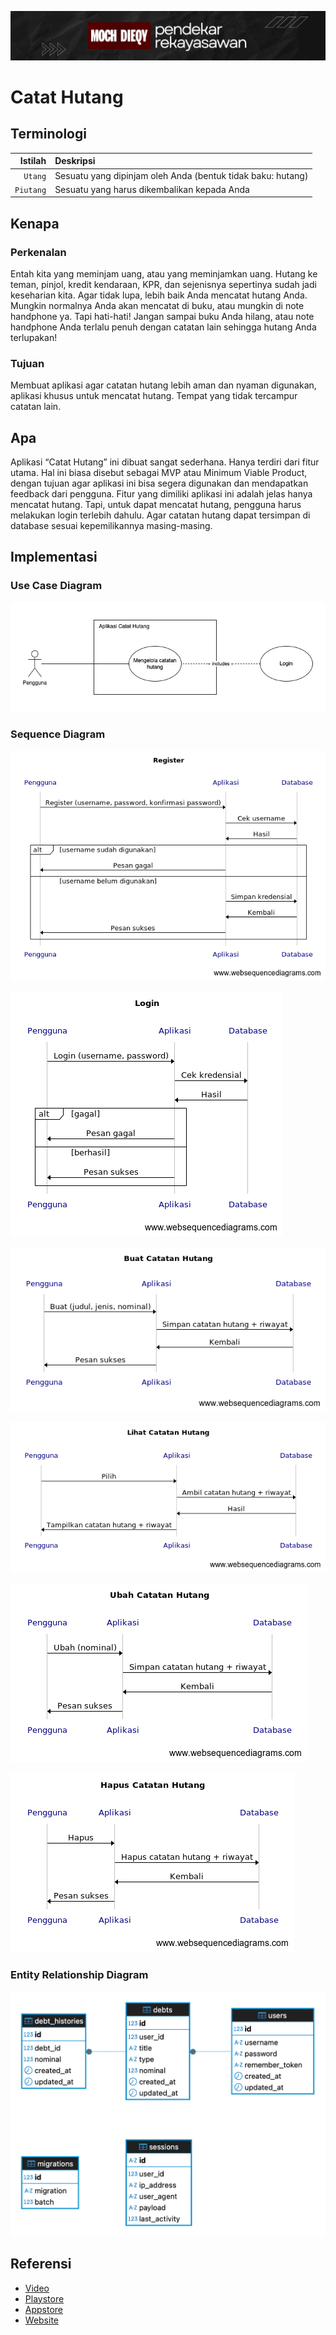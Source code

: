 ![Alt text](../images/banner.png?raw=true "Banner")

# Catat Hutang

## Terminologi

| Istilah       | Deskripsi     |
| ------------: | :------------ |
| `Utang` | Sesuatu yang dipinjam oleh Anda (bentuk tidak baku: hutang) |
| `Piutang` | Sesuatu yang harus dikembalikan kepada Anda |

## Kenapa

### Perkenalan

Entah kita yang meminjam uang, atau yang meminjamkan uang. Hutang ke teman, pinjol, kredit kendaraan, KPR, dan sejenisnya sepertinya sudah jadi keseharian kita. Agar tidak lupa, lebih baik Anda mencatat hutang Anda. Mungkin normalnya Anda akan mencatat di buku, atau mungkin di note handphone ya. Tapi hati-hati! Jangan sampai buku Anda hilang, atau note handphone Anda terlalu penuh dengan catatan lain sehingga hutang Anda terlupakan!

### Tujuan

Membuat aplikasi agar catatan hutang lebih aman dan nyaman digunakan, aplikasi khusus untuk mencatat hutang. Tempat yang tidak tercampur catatan lain.

## Apa

Aplikasi “Catat Hutang” ini dibuat sangat sederhana. Hanya terdiri dari fitur utama. Hal ini biasa disebut sebagai MVP atau Minimum Viable Product, dengan tujuan agar aplikasi ini bisa segera digunakan dan mendapatkan feedback dari pengguna. Fitur yang dimiliki aplikasi ini adalah jelas hanya mencatat hutang. Tapi, untuk dapat mencatat hutang, pengguna harus melakukan login terlebih dahulu. Agar catatan hutang dapat tersimpan di database sesuai kepemilikannya masing-masing.

## Implementasi

### Use Case Diagram

![Alt text](../images/catathutang/use-case.jpg?raw=true "Use Case Diagram")

### Sequence Diagram

![Alt text](../images/catathutang/register.png?raw=true "Register Sequence Diagram")

![Alt text](../images/catathutang/login.png?raw=true "Login Sequence Diagram")

![Alt text](../images/catathutang/buat.png?raw=true "Buat Catatan Hutang Sequence Diagram")

![Alt text](../images/catathutang/lihat.png?raw=true "Lihat Catatan Hutang Sequence Diagram")

![Alt text](../images/catathutang/ubah.png?raw=true "Ubah Catatan Hutang Sequence Diagram")

![Alt text](../images/catathutang/hapus.png?raw=true "Hapus Catatan Hutang Sequence Diagram")

### Entity Relationship Diagram

![Alt text](../images/catathutang/erd.png?raw=true "Entity Relationship Diagram")

## Referensi

* [Video](https://youtu.be/dFPWsugCPDA)
* [Playstore](https://play.google.com/store/apps/details?id=com.jagonyamvp.catathutang.app&hl=id)
* [Appstore](https://apps.apple.com/us/app/catat-hutang/id6741364543)
* [Website](https://catathutang.jagonyamvp.com)